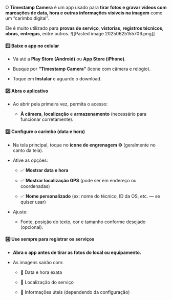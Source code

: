 O **Timestamp Camera** é um app usado para **tirar fotos e gravar vídeos com marcações de data, hora e outras informações visíveis na imagem** como um “carimbo digital”.

Ele é muito utilizado para **provas de serviço**, **vistorias**, **registros técnicos**, **obras**, **entregas**, entre outros.
![[Pasted image 20250625155706.png]]
#### 1️⃣ **Baixe o app no celular**

- Vá até a **Play Store (Android)** ou **App Store (iPhone)**.
    
- Busque por **“Timestamp Camera”** (ícone com câmera e relógio).
    
- Toque em **Instalar** e aguarde o download.
    

#### 2️⃣ **Abra o aplicativo**

- Ao abrir pela primeira vez, permita o acesso:
    
    - **À câmera**, **localização** e **armazenamento** (necessário para funcionar corretamente).
        

#### 3️⃣ **Configure o carimbo (data e hora)**

- Na tela principal, toque no **ícone de engrenagem ⚙️** (geralmente no canto da tela).
    
- Ative as opções:
    
    - ✅ **Mostrar data e hora**
        
    - ✅ **Mostrar localização GPS** (pode ser em endereço ou coordenadas)
        
    - ✅ **Nome personalizado** (ex: nome do técnico, ID da OS, etc. — se quiser usar)
        
- Ajuste:
    
    - Fonte, posição do texto, cor e tamanho conforme desejado (opcional).
    

#### 4️⃣ **Use sempre para registrar os serviços**

- **Abra o app antes de tirar as fotos do local ou equipamento.**
    
- As imagens sairão com:
    
    - 📅 Data e hora exata
        
    - 📍 Localização do serviço
        
    - 🧾 Informações úteis (dependendo da configuração)